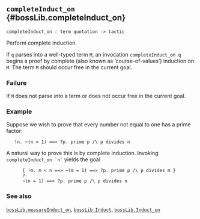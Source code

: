 ## `completeInduct_on` {#bossLib.completeInduct_on}


```
completeInduct_on : term quotation -> tactic
```



Perform complete induction.


If `q` parses into a well-typed term `M`, an invocation
`completeInduct_on q` begins a proof by complete (also known as
‘course-of-values’) induction on `M`. The term `M` should occur free in
the current goal.

### Failure

If `M` does not parse into a term or does not occur free in the
current goal.

### Example

Suppose we wish to prove that every number not equal to one has a prime
factor:
    
       !n. ~(n = 1) ==> ?p. prime p /\ p divides n
    
A natural way to prove this is by complete induction. Invoking
`` completeInduct_on `n` `` yields the goal
    
          { !m. m < n ==> ~(m = 1) ==> ?p. prime p /\ p divides m }
          ?-
          ~(n = 1) ==> ?p. prime p /\ p divides n
    

### See also

[`bossLib.measureInduct_on`](#bossLib.measureInduct_on), [`bossLib.Induct`](#bossLib.Induct), [`bossLib.Induct_on`](#bossLib.Induct_on)

